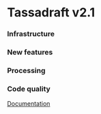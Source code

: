 # Tassadraft v2.1

### Infrastructure

### New features

### Processing

### Code quality


[Documentation](/README.md)
